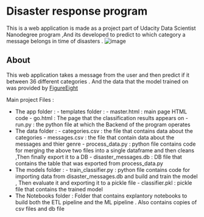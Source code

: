 # Disaster response program
This is a web application is made as a project part of Udacity Data Scientist Nanodegree program ,And its developed to predict to which category a message belongs in 
time of disasters .
![image](https://user-images.githubusercontent.com/91777656/192622916-5f7c2387-4780-4cac-a291-66a70486cbfd.png)


## About 
This web application takes a message from the user and then predict if it between 36 different categories . And the data that the model trained on was provided by [FigureEight](https://f8federal.com/) 

Main project Files :

- The app folder : 
               - templates folder :
                   - master.html : main page HTML code
                   - go.html : The page that the classification results appears on
               - run.py : the python file at which the Backend of the program operates
- The data folder :
               - categories.csv : the file that contains data about the categories
               - messages.csv : the file that contain data about the messages and thier genre
               - process_data.py : python file contains code for merging the above two files into a single dataframe and then cleans ,Then finally export it to a DB
               - disaster_messages.db : DB file that contains the table that was exported from process_data.py
- The models folder :
               - train_classifier.py : python file contains code for importing data from disaster_messages.db and build and train the model , Then evaluate it and exporting it to a pickle file
               - classifier.pkl : pickle file that contains the trained model
- The Notebooks folder : Folder that contains explantory notebooks to build both the ETL pipeline and the ML pipeline . Also contains copies of csv files and db file
